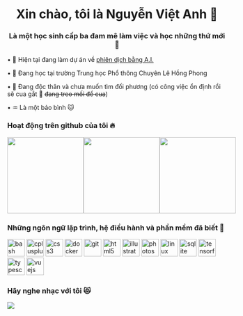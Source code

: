 <h1 align="center">Xin chào, tôi là Nguyễn Việt Anh 👋</h1>
<h3 align="center">Là một học sinh cấp ba đam mê làm việc và học những thứ mới 🌠</h3>

<p>
  <p>&#x2022; 🔭 Hiện tại đang làm dự án về
    <a href="https://github.com/nVietUK/v2en">phiên dịch bằng A.I.</a>
  </p>
  <p>&#x2022; 🌱 Đang học tại trường Trung học Phổ thông Chuyên Lê Hồng Phong</p>
  <p>&#x2022; 🌹 Đang độc thân và chưa muốn tìm đối phương (có công việc ổn định rồi sẽ cua gắt 🐧
    <del>đang treo mối để
      cua</del>)
  </p>
  <p>&#x2022; ♒ Là một bảo bình 🐱</p>
</p>

<h3 align="left">Hoạt động trên github của tôi 🔥</h3>
<div style="display: flex; flex-direction: row;">
  <img
    height=175
    href='https://github.com/nVietUK/'
    src="https://github-readme-stats.vercel.app/api?username=nVietUK&show_icons=true&locale=vi&hide_border=True&theme=swift&hide_title=True&card_width=475" />
  <img
    height=175
    href='https://github.com/nVietUK/'
    src="https://github-readme-stats.vercel.app/api/top-langs?username=nVietUK&layout=compact&langs_count=6&show_icons=true&locale=vi&hide_border=True&theme=swift&card_width=275" />
  <img
    src="https://github-readme-streak-stats.herokuapp.com?user=nVietUK&theme=swift&hide_border=true&locale=vi&date_format=j%20M%5B%20Y%5D&card_width=900"
    height="175"
    href='https://github.com/nVietUK/' />
</div>

<h3 align="left">Những ngôn ngữ lập trình, hệ điều hành và phần mềm đã biết 📖</h3>
<p align="left">
  <img
    src="https://upload.wikimedia.org/wikipedia/commons/8/82/Gnu-bash-logo.svg"
    alt="bash"
    height="40" />
  <img
    src="https://upload.wikimedia.org/wikipedia/commons/1/18/ISO_C%2B%2B_Logo.svg"
    alt="cplusplus"
    height="40" />
  <img
    src="https://upload.wikimedia.org/wikipedia/commons/d/d5/CSS3_logo_and_wordmark.svg"
    alt="css3"
    height="40" />
  <img
    src="https://upload.wikimedia.org/wikipedia/en/f/f4/Docker_logo.svg"
    alt="docker"
    height="40" />
  <img
    src="https://upload.wikimedia.org/wikipedia/commons/e/e0/Git-logo.svg"
    alt="git"
    height="40" />
  <img
    src="https://upload.wikimedia.org/wikipedia/commons/3/38/HTML5_Badge.svg"
    alt="html5"
    height="40" />
  <img
    src="https://upload.wikimedia.org/wikipedia/commons/f/fb/Adobe_Illustrator_CC_icon.svg"
    alt="illustrator"
    height="40" />
  <img
    src="https://upload.wikimedia.org/wikipedia/commons/a/af/Adobe_Photoshop_CC_icon.svg"
    alt="photoshop"
    height="40" />
  <img
    src="https://upload.wikimedia.org/wikipedia/commons/7/76/Ubuntu-logo-2022.svg"
    alt="linux"
    height="40" />
  <img
    src="https://upload.wikimedia.org/wikipedia/commons/3/38/SQLite370.svg"
    alt="sqlite"
    height="40" />
  <img
    src="https://upload.wikimedia.org/wikipedia/commons/a/ab/TensorFlow_logo.svg"
    alt="tensorflow"
    height="40" />
  <img
    src="https://upload.wikimedia.org/wikipedia/commons/f/f5/Typescript.svg"
    alt="typescript"
    height="40" />
  <img
    src="https://upload.wikimedia.org/wikipedia/commons/9/95/Vue.js_Logo_2.svg"
    alt="vuejs"
    height="40" />
</p>

<h3 align="left">Hãy nghe nhạc với tôi 😻</h3>
<a href='https://spotify-github-profile.vercel.app/api/view?uid=31qy6z7gz35jc5yccywp6eyumuxy&redirect=true'>
  <img src="https://spotify-github-profile.vercel.app/api/view?uid=31qy6z7gz35jc5yccywp6eyumuxy&cover_image=true&theme=default&show_offline=true&background_color=161616&interchange=true&bar_color=f4593c">
</a>
